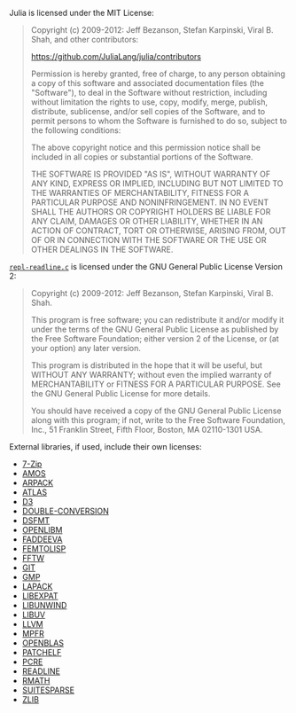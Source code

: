 Julia is licensed under the MIT License:

> Copyright (c) 2009-2012: Jeff Bezanson, Stefan Karpinski, Viral B. Shah, 
> and other contributors:
> 
> https://github.com/JuliaLang/julia/contributors
> 
> Permission is hereby granted, free of charge, to any person obtaining
> a copy of this software and associated documentation files (the
> "Software"), to deal in the Software without restriction, including
> without limitation the rights to use, copy, modify, merge, publish,
> distribute, sublicense, and/or sell copies of the Software, and to
> permit persons to whom the Software is furnished to do so, subject to
> the following conditions:
> 
> The above copyright notice and this permission notice shall be
> included in all copies or substantial portions of the Software.
> 
> THE SOFTWARE IS PROVIDED "AS IS", WITHOUT WARRANTY OF ANY KIND,
> EXPRESS OR IMPLIED, INCLUDING BUT NOT LIMITED TO THE WARRANTIES OF
> MERCHANTABILITY, FITNESS FOR A PARTICULAR PURPOSE AND
> NONINFRINGEMENT. IN NO EVENT SHALL THE AUTHORS OR COPYRIGHT HOLDERS BE
> LIABLE FOR ANY CLAIM, DAMAGES OR OTHER LIABILITY, WHETHER IN AN ACTION
> OF CONTRACT, TORT OR OTHERWISE, ARISING FROM, OUT OF OR IN CONNECTION
> WITH THE SOFTWARE OR THE USE OR OTHER DEALINGS IN THE SOFTWARE.

[`repl-readline.c`](https://github.com/JuliaLang/julia/blob/master/ui/repl-readline.c)
is licensed under the GNU General Public License Version 2:

> Copyright (c) 2009-2012: Jeff Bezanson, Stefan Karpinski, Viral B. Shah.
> 
> This program is free software; you can redistribute it and/or modify
> it under the terms of the GNU General Public License as published by
> the Free Software Foundation; either version 2 of the License, or
> (at your option) any later version.
> 
> This program is distributed in the hope that it will be useful,
> but WITHOUT ANY WARRANTY; without even the implied warranty of
> MERCHANTABILITY or FITNESS FOR A PARTICULAR PURPOSE.  See the
> GNU General Public License for more details.
> 
> You should have received a copy of the GNU General Public License along
> with this program; if not, write to the Free Software Foundation, Inc.,
> 51 Franklin Street, Fifth Floor, Boston, MA 02110-1301 USA.

External libraries, if used, include their own licenses:

- [7-Zip](http://www.7-zip.org/license.txt)
- [AMOS](http://www.netlib.org/slatec/guide)
- [ARPACK](http://www.caam.rice.edu/software/ARPACK/RiceBSD.txt#LICENSE)
- [ATLAS](http://math-atlas.sourceforge.net/faq.html#license)
- [D3](https://github.com/mbostock/d3/raw/master/LICENSE)
- [DOUBLE-CONVERSION](https://code.google.com/p/double-conversion/)
- [DSFMT](http://www.math.sci.hiroshima-u.ac.jp/~m-mat/MT/SFMT/LICENSE.txt)
- [OPENLIBM](https://github.com/JuliaLang/openlibm/blob/master/LICENSE.md)
- [FADDEEVA](http://ab-initio.mit.edu/Faddeeva)
- [FEMTOLISP](https://github.com/JeffBezanson/femtolisp)
- [FFTW](http://fftw.org/doc/License-and-Copyright.html)
- [GIT](http://git-scm.com/about/free-and-open-source)
- [GMP](http://gmplib.org/manual/Copying.html#Copying)
- [LAPACK](http://netlib.org/lapack/LICENSE.txt)
- [LIBEXPAT](http://expat.cvs.sourceforge.net/viewvc/expat/expat/README)
- [LIBUNWIND](http://git.savannah.gnu.org/gitweb/?p=libunwind.git;a=blob_plain;f=LICENSE;hb=master)
- [LIBUV](https://github.com/joyent/libuv/blob/master/LICENSE)
- [LLVM](http://llvm.org/releases/3.0/LICENSE.TXT)
- [MPFR](http://www.mpfr.org/mpfr-current/mpfr.html#Copying)
- [OPENBLAS](https://raw.github.com/xianyi/OpenBLAS/master/LICENSE)
- [PATCHELF](http://hydra.nixos.org/build/1524660/download/1/README)
- [PCRE](http://www.pcre.org/licence.txt)
- [READLINE](http://cnswww.cns.cwru.edu/php/chet/readline/rltop.html)
- [RMATH](http://www.r-project.org/Licenses/)
- [SUITESPARSE](http://www.cise.ufl.edu/research/sparse/SuiteSparse/current/SuiteSparse/)
- [ZLIB](http://zlib.net/zlib_license.html)
